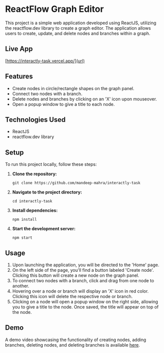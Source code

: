 # ReactFlow Graph Editor

This project is a simple web application developed using ReactJS, utilizing the reactflow.dev library to create a graph editor. The application allows users to create, update, and delete nodes and branches within a graph.

## Live App
[https://interactly-task.vercel.app/](url)

## Features

- Create nodes in circle/rectangle shapes on the graph panel.
- Connect two nodes with a branch.
- Delete nodes and branches by clicking on an 'X' icon upon mouseover.
- Open a popup window to give a title to each node.

## Technologies Used

- ReactJS
- reactflow.dev library

## Setup

To run this project locally, follow these steps:

1. **Clone the repository:**

    ```
    git clone https://github.com/mandeep-mahra/interactly-task
    ```

2. **Navigate to the project directory:**

    ```
    cd interactly-task
    ```

3. **Install dependencies:**

    ```
    npm install
    ```

4. **Start the development server:**

    ```
    npm start
    ```

## Usage

1. Upon launching the application, you will be directed to the 'Home' page.
2. On the left side of the page, you'll find a button labeled 'Create node'. Clicking this button will create a new node on the graph panel.
3. To connect two nodes with a branch, click and drag from one node to another.
4. Hovering over a node or branch will display an 'X' icon in red color. Clicking this icon will delete the respective node or branch.
5. Clicking on a node will open a popup window on the right side, allowing you to give a title to the node. Once saved, the title will appear on top of the node.

## Demo

A demo video showcasing the functionality of creating nodes, adding branches, deleting nodes, and deleting branches is available [here](https://www.loom.com/share/9aa3e3c0252c414490098f0f97da574e?sid=f8d1d76c-7eef-4a17-81d2-3b5b980d7595).


